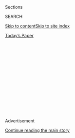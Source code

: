 <div id="app">

<div>

<div>

<div>

<div class="NYTAppHideMasthead css-1q2w90k e1suatyy0">

<div class="section css-ui9rw0 e1suatyy2">

<div class="css-eph4ug er09x8g0">

<div class="css-6n7j50">

</div>

<span class="css-1dv1kvn">Sections</span>

<div class="css-10488qs">

<span class="css-1dv1kvn">SEARCH</span>

</div>

[Skip to content](#site-content)[Skip to site index](#site-index)

</div>

<div class="css-10698na e1huz5gh0">

</div>

</div>

<div id="masthead-bar-one" class="section hasLinks css-15hmgas e1csuq9d3">

<div class="css-uqyvli e1csuq9d0">

</div>

<div class="css-1uqjmks e1csuq9d1">

</div>

<div class="css-9e9ivx">

[](https://myaccount.nytimes.com/auth/login?response_type=cookie&client_id=vi)

</div>

<div class="css-1bvtpon e1csuq9d2">

[Today’s Paper](https://www.nytimes.com/section/todayspaper)

</div>

</div>

</div>

</div>

<div data-aria-hidden="false">

<div id="site-content" role="main">

<div>

<div class="css-1aor85t" style="opacity:0.000000001;z-index:-1;visibility:hidden">

<div class="css-1hqnpie">

<div class="css-epjblv">

<span class="css-17xtcya">[Opinion](/section/opinion)</span><span class="css-x15j1o">|</span><span class="css-fwqvlz">Donald
Trump Is Our National Catastrophe</span>

</div>

<div class="css-k008qs">

<div class="css-1iwv8en">

<span class="css-18z7m18"></span>

<div>

</div>

</div>

<span class="css-1n6z4y">https://nyti.ms/2XF1FAh</span>

<div class="css-1705lsu">

<div class="css-4xjgmj">

<div class="css-4skfbu" role="toolbar" data-aria-label="Social Media Share buttons, Save button, and Comments Panel with current comment count" data-testid="share-tools">

  - 
  - 
  - 
  - 
    
    <div class="css-6n7j50">
    
    </div>

  - 
  - 

</div>

</div>

</div>

</div>

</div>

</div>

<div id="NYT_TOP_BANNER_REGION" class="css-13pd83m">

</div>

<div id="top-wrapper" class="css-1sy8kpn">

<div id="top-slug" class="css-l9onyx">

Advertisement

</div>

[Continue reading the main story](#after-top)

<div class="ad top-wrapper" style="text-align:center;height:100%;display:block;min-height:250px">

<div id="top" class="place-ad" data-position="top" data-size-key="top">

</div>

</div>

<div id="after-top">

</div>

</div>

<div>

<div class="css-v5btjw etb61u70">

<div class="css-v05ibm etb61u71">

[Opinion](/section/opinion)

</div>

</div>

<div id="sponsor-wrapper" class="css-1hyfx7x">

<div id="sponsor-slug" class="css-19vbshk">

Supported by

</div>

[Continue reading the main story](#after-sponsor)

<div id="sponsor" class="ad sponsor-wrapper" style="text-align:center;height:100%;display:block">

</div>

<div id="after-sponsor">

</div>

</div>

<div class="css-186x18t">

</div>

<div class="css-1vkm6nb ehdk2mb0">

# Donald Trump Is Our National Catastrophe

</div>

With malice toward all; with charity for none.

<div class="css-18e8msd">

<div class="css-vp77d3 epjyd6m0">

<div class="css-1p10dcb ey68jwv0" data-aria-hidden="true">

[![Bret
Stephens](https://static01.nyt.com/images/2017/08/27/insider/bretstephens/bretstephens-thumbLarge-v6.png
"Bret Stephens")](https://www.nytimes.com/by/bret-stephens)

</div>

<div class="css-1baulvz">

By [<span class="css-1baulvz last-byline" itemprop="name">Bret
Stephens</span>](https://www.nytimes.com/by/bret-stephens)

<div class="css-8atqhb">

Opinion Columnist

</div>

</div>

</div>

  - June 5, 2020

  - 
    
    <div class="css-4xjgmj">
    
    <div class="css-d8bdto" role="toolbar" data-aria-label="Social Media Share buttons, Save button, and Comments Panel with current comment count" data-testid="share-tools">
    
      - 
      - 
      - 
      - 
        
        <div class="css-6n7j50">
        
        </div>
    
      - 
      - 
    
    </div>
    
    </div>

</div>

<div class="css-79elbk" data-testid="photoviewer-wrapper">

<div class="css-z3e15g" data-testid="photoviewer-wrapper-hidden">

</div>

<div class="css-1a48zt4 ehw59r15" data-testid="photoviewer-children">

![<span class="css-16f3y1r e13ogyst0" data-aria-hidden="true">President
Trump at a meeting with several governors in the cabinet room of the
White House on
Wednesday.</span><span class="css-cnj6d5 e1z0qqy90" itemprop="copyrightHolder"><span class="css-1ly73wi e1tej78p0">Credit...</span><span><span>Doug
Mills/The New York
Times</span></span></span>](https://static01.nyt.com/images/2020/06/06/opinion/06stephens_print/merlin_172688259_4f84b201-2da4-42ed-ac60-754a266d75c4-articleLarge.jpg?quality=75&auto=webp&disable=upscale)

</div>

</div>

</div>

<div class="section meteredContent css-1r7ky0e" name="articleBody" itemprop="articleBody">

<div class="css-1fanzo5 StoryBodyCompanionColumn">

<div class="css-53u6y8">

This spring I taught a seminar (via Zoom, of course) at the University
of Chicago on the art of political persuasion. We read Lincoln,
Pericles, King, Orwell, Havel and Churchill, among other great
practitioners of the art. We ended with a study of Donald Trump’s
tweets, as part of a class on demagogy.

If the closing subject was depressing, at least the timing was
appropriate.

We are in the midst of an unprecedented national catastrophe. The
catastrophe is not the pandemic, or an economic depression, or killer
cops, or looted cities, or racial inequities. These are all too
precedented. What’s unprecedented is that never before have we been led
by a man who so completely inverts the spirit of Lincoln’s Second
Inaugural Address.

With malice toward all; with charity for none: eight words that
encapsulate everything this president is, does and stands for.

What does one learn when reading great political speeches and writings?
That well-chosen words are the way by which past deeds acquire meaning
and future deeds acquire purpose. “The world will little note, nor long
remember what we say here,” are the only false notes in the Gettysburg
Address. The Battle of Gettysburg is etched in national memory less for
its military significance than because Lincoln reinvented the goals of
the Civil War in that speech — and, in doing so, reimagined the
possibilities of America.

</div>

</div>

<div class="css-1fanzo5 StoryBodyCompanionColumn">

<div class="css-53u6y8">

Political writing doesn’t just provide meaning and purpose. It also
offers determination, hope and instruction.

In “[The Power of the
Powerless](https://hac.bard.edu/amor-mundi/the-power-of-the-powerless-vaclav-havel-2011-12-23),”
written at one of the grimmer moments of Communist tyranny, Václav Havel
laid out why the system was so much weaker, and the individual so much
stronger, than either side knew. In his “[Fight on the
beaches](https://winstonchurchill.org/resources/speeches/1940-the-finest-hour/we-shall-fight-on-the-beaches/)”
speech after Dunkirk, Winston Churchill told Britons of “a victory
inside this deliverance” — a reason, however remote, for resolve and
optimism. In “[Letter From Birmingham
Jail](https://www.africa.upenn.edu/Articles_Gen/Letter_Birmingham.html),”
Martin Luther King Jr., explained why patience was no answer to
injustice: “When you have seen hate-filled policemen curse, kick,
brutalize, and even kill your black brothers and sisters with impunity …
then you will understand why we find it difficult to wait.”

In a word, great political writing aims to elevate. What, by contrast,
does one learn by studying Trump’s utterances?

The purpose of Trump’s presidency is to debase, first by debasing the
currency of speech. It’s why he refuses to hire reasonably competent
speechwriters to craft reasonably competent speeches. It’s why his
communication team has been filled by people like Dan Scavino and
Stephanie Grisham and Sarah Sanders.

And it’s why Twitter is his preferred medium of communication. It is
speech designed for provocations and put-downs; for making supporters
feel smug; for making opponents seethe; for reducing national discourse
to the level of grunts and counter-grunts.

</div>

</div>

<div class="css-1fanzo5 StoryBodyCompanionColumn">

<div class="css-53u6y8">

That’s a level that suits Trump because it’s the level at which he
excels. Anyone who studies Trump’s tweets carefully must come away
impressed by the way he has mastered the demagogic arts. He doesn’t lead
his base, as most politicians do. He *personifies* it. He speaks to his
followers as if he were them. He cultivates their resentments, demonizes
their opponents, validates their hatreds. He glorifies himself so they
may bask in the reflection.

Whatever this has achieved for him, or them, it’s a calamity for us. At
a moment when disease has left more than 100,000 American families
bereft, we have a president incapable of expressing the nation’s
heartbreak. At a moment of the most bitter racial grief since the 1960s,
we have a president who has bankrupted the moral capital of the office
he holds.

And at a moment when many Americans, particularly conservatives, are
aghast at the outbursts of looting and rioting that have come in the
wake of peaceful protests, we have a president who wants to replace rule
of law with rule by the gun. If Trump now faces a revolt by the
Pentagon’s
[civilian](https://www.nytimes.com/2020/06/03/us/politics/esper-milley-trump-protest.html)
and [military
leadership](https://int.nyt.com/data/documenthelper/6990-milley-memo/fc4fb1c4459fbdbc87a7/optimized/full.pdf#page=1)
(both current and
[former](https://www.cnn.com/2020/06/05/politics/john-kelly-agrees-with-jim-mattis-on-trump/index.html))
against his desire to deploy active-duty troops in American cities, it’s
because his words continue to drain whatever is left of his credibility
as commander in chief.

I write this as someone who doesn’t lay every national problem at
Trump’s feet and tries to give him credit when I think it’s due.

Trump is no more responsible for the policing in Minneapolis than Barack
Obama was responsible for policing in Ferguson. I doubt the pandemic
would have been handled much better by a Hillary Clinton administration,
especially considering the catastrophic errors of judgment by people
like Bill de Blasio and Andrew Cuomo. And our economic woes are largely
the result of a lockdown strategy most avidly embraced by the
president’s critics.

But the point here isn’t that Trump is responsible for the nation’s
wounds. It’s that he is the reason some of those wounds have festered
and why none of them can heal, at least for as long as he remains in
office. Until we have a president who can say, as Lincoln did in his
first inaugural, “We are not enemies, but friends” — and be believed in
the bargain — our national agony will only grow worse.

*The Times is committed to publishing* [*a diversity of
letters*](https://www.nytimes.com/2019/01/31/opinion/letters/letters-to-editor-new-york-times-women.html)
*to the editor. We’d like to hear what you think about this or any of
our articles. Here are some*
[*tips*](https://help.nytimes.com/hc/en-us/articles/115014925288-How-to-submit-a-letter-to-the-editor)*.
And here’s our email:*
[*letters@nytimes.com*](mailto:letters@nytimes.com)*.*

*Follow The New York Times Opinion section on*
[*Facebook*](https://www.facebook.com/nytopinion)*,* [*Twitter
(@NYTopinion)*](http://twitter.com/NYTOpinion) *and*
[*Instagram*](https://www.instagram.com/nytopinion/)*.*

</div>

</div>

</div>

<div>

</div>

<div>

</div>

<div>

</div>

<div>

<div id="bottom-wrapper" class="css-1ede5it">

<div id="bottom-slug" class="css-l9onyx">

Advertisement

</div>

[Continue reading the main story](#after-bottom)

<div id="bottom" class="ad bottom-wrapper" style="text-align:center;height:100%;display:block;min-height:90px">

</div>

<div id="after-bottom">

</div>

</div>

</div>

</div>

</div>

## Site Index

<div>

</div>

## Site Information Navigation

  - [© <span>2020</span> <span>The New York Times
    Company</span>](https://help.nytimes.com/hc/en-us/articles/115014792127-Copyright-notice)

<!-- end list -->

  - [NYTCo](https://www.nytco.com/)
  - [Contact
    Us](https://help.nytimes.com/hc/en-us/articles/115015385887-Contact-Us)
  - [Work with us](https://www.nytco.com/careers/)
  - [Advertise](https://nytmediakit.com/)
  - [T Brand Studio](http://www.tbrandstudio.com/)
  - [Your Ad
    Choices](https://www.nytimes.com/privacy/cookie-policy#how-do-i-manage-trackers)
  - [Privacy](https://www.nytimes.com/privacy)
  - [Terms of
    Service](https://help.nytimes.com/hc/en-us/articles/115014893428-Terms-of-service)
  - [Terms of
    Sale](https://help.nytimes.com/hc/en-us/articles/115014893968-Terms-of-sale)
  - [Site Map](https://spiderbites.nytimes.com)
  - [Help](https://help.nytimes.com/hc/en-us)
  - [Subscriptions](https://www.nytimes.com/subscription?campaignId=37WXW)

</div>

</div>

</div>

</div>
